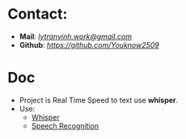# Contact:
- **Mail**: *lytranvinh.work@gmail.com*
- **Github**: *https://github.com/Youknow2509*

# Doc
- Project is Real Time Speed to text use **whisper**.
- Use: 
    - [Whisper](https://github.com/openai/whisper)
    - [Speech Recognition](https://github.com/Uberi/speech_recognition)
  
